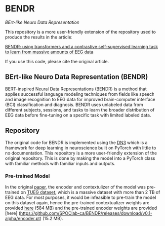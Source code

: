 # BENDR 
*BErt-like Neuro Data Representation*

This repository is a more user-friendly extension of the repository used to produce the results in the article:

[BENDR: using transformers and a contrastive self-supervised learning task to learn from massive amounts of EEG data](https://arxiv.org/pdf/2101.12037.pdf)

If you use this code, please cite the original article.

## BErt-like Neuro Data Representation (BENDR)
BERT-inspired Neural Data Representations (BENDR) is a method that applies successful language modeling techniques from fields like speech and image recognition to EEG data for improved brain-computer interface (BCI) classification and diagnosis. BENDR uses unlabeled data from different subjects, sessions, and tasks to learn the broader distribution of EEG data before fine-tuning on a specific task with limited labeled data.

## Repository
The original code for BENDR is implemented using the [DN3](https://dn3.readthedocs.io/en/latest/) which is a framework for deep learning in neuroscience built on PyTorch with little to no documentation. This repository is a more user-friendly extension of the original repository. This is done by making the model into a PyTorch class with familiar methods with familiar inputs and outputs.

### Pre-trained Model
In the original [paper](https://arxiv.org/pdf/2101.12037.pdf), the encoder and contextulizer of the model was pre-trained on [TUEG dataset](https://isip.piconepress.com/projects/tuh_eeg/html/downloads.shtml), which is a massive dataset with more than 2 TB of EEG data. For most purposes, it would be infeasible to pre-train the model on this dataset again, hence the pre-trained contextualizer weights are provided [here](https://github.com/SPOClab-ca/BENDR/releases/download/v0.1-alpha/contextualizer.pt) (584 MB) and the pre-trained encoder weights are provided [here] (https://github.com/SPOClab-ca/BENDR/releases/download/v0.1-alpha/encoder.pt) (15.2 MB).